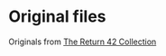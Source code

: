 Original files
==============

Originals from [The Return 42 Collection](http://www.muppetlabs.com/~breadbox/software/tiny/return42.html)

